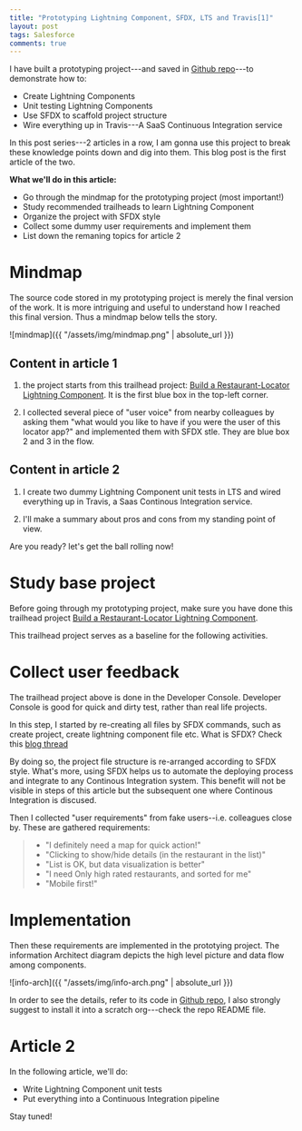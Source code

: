 ```yaml
---
title: "Prototyping Lightning Component, SFDX, LTS and Travis[1]"
layout: post
tags: Salesforce
comments: true
---
```


I have built a prototyping project---and saved in <a href="https://github.com/Xixiao007/sfdx-tryout" rel="noopener" target="_blank">Github repo</a>---to demonstrate how to:

- Create Lightning Components
- Unit testing Lightning Components
- Use SFDX to scaffold project structure
- Wire everything up in Travis---A SaaS Continuous Integration service

In this post series---2 articles in a row, I am gonna use this project to break these knowledge points down and dig into them. This blog post is the first article of the two.

**What we'll do in this article:**

- Go through the mindmap for the prototyping project (most important!)
- Study recommended trailheads to learn Lightning Component
- Organize the project with SFDX style
- Collect some dummy user requirements and implement them
- List down the remaning topics for article 2

# Mindmap

The source code stored in my prototyping project is merely the final version of the work. It is more intriguing and useful to understand how I reached this final version. Thus a mindmap below tells the story.

![mindmap]({{ "/assets/img/mindmap.png" | absolute_url }})
<!-- <img src="http://www.salesforceway.com/wp-content/uploads/2018/01/mindmap-1024x561.png" alt="mindmap" width="680" height="373" class="alignnone size-large wp-image-178" /> -->

## Content in article 1

1. the project starts from this trailhead project: <a href="https://trailhead.salesforce.com/projects/workshop-lightning-restaurant-locator" rel="noopener" target="_blank">Build a Restaurant-Locator Lightning Component</a>. It is the first blue box in the top-left corner.

2. I collected several piece of "user voice" from nearby colleagues by asking them "what would you like to have if you were the user of this locator app?" and implemented them with SFDX stle. They are blue box 2 and 3 in the flow.

## Content in article 2

1. I create two dummy Lightning Component unit tests in LTS and wired everything up in Travis, a Saas Continous Integration service.

2. I'll make a summary about pros and cons from my standing point of view.

Are you ready? let's get the ball rolling now!

# Study base project

Before going through my prototyping project, make sure you have done this trailhead project <a href="https://trailhead.salesforce.com/projects/workshop-lightning-restaurant-locator" rel="noopener" target="_blank">Build a Restaurant-Locator Lightning Component</a>.

This trailhead project serves as a baseline for the following activities.

# Collect user feedback

The trailhead project above is done in the Developer Console. Developer Console is good for quick and dirty test, rather than real life projects.

In this step, I started by re-creating all files by SFDX commands, such as create project, create lightning component file etc. What is SFDX? Check this <a href="http://www.salesforceway.com/2017/12/sfdx-intro/" rel="noopener" target="_blank">blog thread</a>

By doing so, the project file structure is re-arranged according to SFDX style. What's more, using SFDX helps us to automate the deploying process and integrate to any Continous Integration system. This benefit will not be visible in steps of this article but the subsequent one where Continous Integration is discused.

Then I collected "user requirements" from fake users--i.e. colleagues close by. These are gathered requirements:

> - "I definitely need a map for quick action!"
> - "Clicking to show/hide details (in the restaurant in the list)"
> - "List is OK, but data visualization is better"
> - "I need Only high rated restaurants, and sorted for me"
> - "Mobile first!"

# Implementation

Then these requirements are implemented in the prototying project. The information Architect diagram depicts the high level picture and data flow among components.

![info-arch]({{ "/assets/img/info-arch.png" | absolute_url }})

In order to see the details, refer to its code in <a href="https://github.com/Xixiao007/sfdx-tryout" rel="noopener" target="_blank">Github repo</a>, I also strongly suggest to install it into a scratch org---check the repo README file.

# Article 2

In the following article, we'll do:

- Write Lightning Component unit tests
- Put everything into a Continuous Integration pipeline

Stay tuned!
